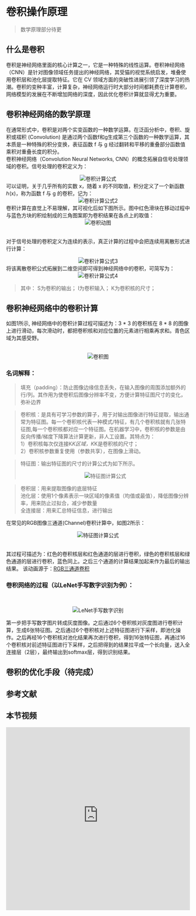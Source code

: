 # 卷积操作原理

>数学原理部分待更
## 什么是卷积
卷积是神经网络里面的核心计算之一，它是一种特殊的线性运算。卷积神经网络（CNN）是针对图像领域任务提出的神经网络，其受猫的视觉系统启发，堆叠使用卷积层和池化层提取特征。它在 CV 领域方面的突破性进展引领了深度学习的热潮。卷积的变种丰富，计算复杂，神经网络运行时大部分时间都耗费在计算卷积，网络模型的发展在不断增加网络的深度，因此优化卷积计算就显得尤为重要。

## 卷积神经网络的数学原理
在通常形式中，卷积是对两个实变函数的一种数学运算。在泛函分析中，卷积、旋积或褶积 (Convolution) 是通过两个函数f和g生成第三个函数的一种数学运算，其本质是一种特殊的积分变换，表征函数 f 与 g 经过翻转和平移的重叠部分函数值乘积对重叠长度的积分。
<br />卷积神经网络（Convolution Neural Networks, CNN）的概念拓展自信号处理领域的卷积。信号处理的卷积定义为：
<br /><center> ![卷积计算公式](/images/img_formula2.png "卷积计算公式") </center>
可以证明，关于几乎所有的实数 x，随着 x 的不同取值，积分定义了一个新函数 ℎ(x)，称为函数 f 与 g 的卷积，记为：
<br /><center> ![卷积计算公式2](/images/img_formula3.png "卷积计算公式2") </center>
卷积计算在直觉上不易理解，其可视化后如下图所示。图中红色滑块在移动过程中与蓝色方块的积绘制成的三角图案即为卷积结果在各点上的取值：
<br /><center> ![卷积动图](/images/conv.gif "卷积动图") </center>

<br />对于信号处理的卷积定义为连续的表示，真正计算的过程中会把连续用离散形式进行计算：
<br /><center> ![卷积计算公式3](/images/img_formula4.png "卷积计算公式3") </center>
将该离散卷积公式拓展到二维空间即可得到神经网络中的卷积，可简写为：
<br /><center> ![卷积计算公式4](/images/img_formula5.png "卷积计算公式4") </center>
>其中：
 S为卷积的输出； I为卷积输入； K为卷积核的尺寸；

## 卷积神经网络中的卷积计算
如图1所示, 神经网络中的卷积计算过程可描述为：3 * 3 的卷积核在 8 * 8 的图像上进行滑动，每次滑动时，都把卷积核和对应位置的元素进行相乘再求和。青色区域为其感受野。
<br />
<br /> <center> ![卷积图](/images/img_2.png "卷积示意图") </center>
### 名词解释：
>填充（padding）：防止图像边缘信息丢失，在输入图像的周围添加额外的行/列。其作用为使卷积后图像分辨率不变，方便计算特征图尺寸的变化，弥补边界

>卷积核：是具有可学习参数的算子，用于对输出图像进行特征提取，输出通常为特征图。每一个卷积核代表一种模式/特征，有几个卷积核就有几张特征图,每一个卷积核都对应一个特征图。在机器学习中，卷积核的参数是由反向传播/梯度下降算法计算更新，非人工设置。其特点为：
><br />    1）卷积核每次仅连接K*K区域，K*K是卷积核的尺寸；
><br />    2）卷积核参数重复使用（参数共享），在图像上滑动。

>特征图：输出特征图的尺寸的计算公式为如下所示。 
> <br /><center> ![特征图计算公式](/images/img_formula1.png "特征图计算公式") </center>

>卷积层：用来提取图像的底层特征
><br />  池化层：使用1个像素表示一块区域的像素值（均值或最值），降低图像分辨率，用来防止过拟合，减少参数量
><br />  全连接层：用来汇总特征信息，进行输出

在常见的RGB图像三通道(Channel)卷积计算中，如图2所示：
<br /> <center> ![特征图计算公式](/images/img_3.png "特征图计算公式") </center>

<br /> 其过程可描述为：红色的卷积核层和红色通道的层进行卷积，绿色的卷积核层和绿色通道的层进行卷积，蓝色同上。之后三个通道的计算结果加起来作为最后的输出结果。
该动画源于：[RGB三通道卷积](https://thomelane.github.io/convolutions/2DConvRGB.html "RGB三通道卷积")

### 卷积网络的过程（以LeNet手写数字识别为例）：
<br /><center> ![LeNet手写数字识别](/images/img_4.png "LeNet手写数字识别") </center>

第一步把手写数字图片转成灰度图像。之后通过6个卷积核对灰度图进行卷积计算，生成6张特征图。之后通过6个卷积核对上述特征图进行下采样，即池化操作。之后再经16个卷积核对池化结果再次进行卷积，得到16张特征图，再通过16个卷积核对前述特征图进行下采样，之后把得到的结果拉平成一个长向量，送入全连接层（2层），最终输出到softmax层，得到识别结果。
## 卷积的优化手段（待完成）

## 参考文献

## 本节视频

<html>
<iframe src="https:&as_wide=1&high_quality=1&danmaku=0&t=30&autoplay=0" width="100%" height="500" scrolling="no" border="0" frameborder="no" framespacing="0" allowfullscreen="true"> </iframe>
</html>

